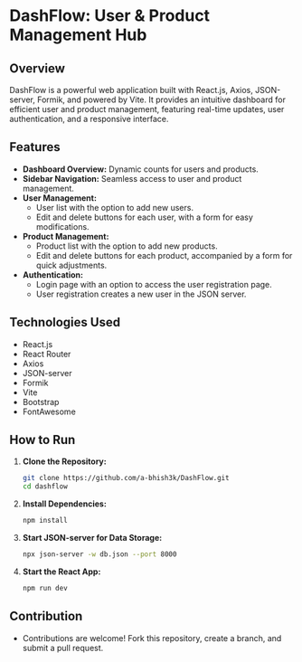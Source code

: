 # DashFlow: User & Product Management Hub

## Overview

DashFlow is a powerful web application built with React.js, Axios, JSON-server, Formik, and powered by Vite. It provides an intuitive dashboard for efficient user and product management, featuring real-time updates, user authentication, and a responsive interface.

## Features

- **Dashboard Overview:** Dynamic counts for users and products.
- **Sidebar Navigation:** Seamless access to user and product management.
- **User Management:**
  - User list with the option to add new users.
  - Edit and delete buttons for each user, with a form for easy modifications.
- **Product Management:**
  - Product list with the option to add new products.
  - Edit and delete buttons for each product, accompanied by a form for quick adjustments.
- **Authentication:**
  - Login page with an option to access the user registration page.
  - User registration creates a new user in the JSON server.

## Technologies Used

- React.js
- React Router
- Axios
- JSON-server
- Formik
- Vite
- Bootstrap
- FontAwesome

## How to Run

1. **Clone the Repository:**

   ```bash
   git clone https://github.com/a-bhish3k/DashFlow.git
   cd dashflow

   ```

2. **Install Dependencies:**

   ```bash
   npm install
   ```

3. **Start JSON-server for Data Storage:**

   ```bash
   npx json-server -w db.json --port 8000
   ```

4. **Start the React App:**
   ```bash
   npm run dev
   ```

## Contribution

- Contributions are welcome! Fork this repository, create a branch, and submit a pull request.
